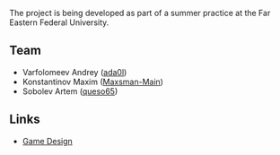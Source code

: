 The project is being developed as part of a summer practice at the Far Eastern Federal University.

## Team

 - Varfolomeev Andrey ([ada0l](https://(https://github.com/ada0l)))
 - Konstantinov Maxim ([Maxsman-Main](https://github.com/Maxsman-Main))
 - Sobolev Artem ([queso65](https://github.com/queso65))

## Links

 - [Game Design](https://github.com/ada0l/ProjectX/wiki/Game-Design)